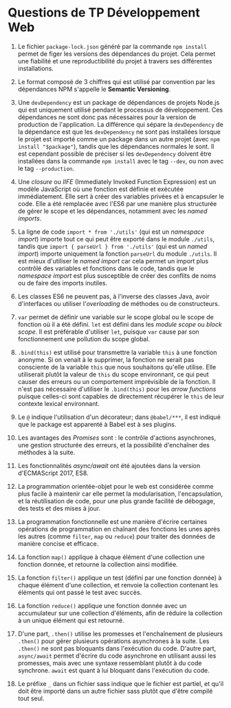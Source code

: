 # Questions de TP Développement Web

1. Le fichier `package-lock.json` généré par la commande `npm install` permet de figer les versions des dépendances du projet. Cela permet une fiabilité et une reproductibilité du projet à travers ses différentes installations.

2. Le format composé de 3 chiffres qui est utilisé par convention par les dépendances NPM s'appelle le **Semantic Versioning**.

3. Une `devDependency` est un package de dépendances de projets Node.js qui est uniquement utilisé pendant le processus de développement. Ces dépendances ne sont donc pas nécessaires pour la version de production de l'application. La différence qui sépare la `devDependency` de la dépendance est que les `devDependency` ne sont pas installées lorsque le projet est importé comme un package dans un autre projet (avec `npm install "$package"`), tandis que les dépendances normales le sont. Il est cependant possible de préciser si les `devDependency` doivent être installées dans la commande `npm install` avec le tag `--dev`, ou non avec le tag `--production`.

4. Une *closure* ou *IIFE* (Immediately Invoked Function Expression) est un modèle JavaScript où une fonction est définie et exécutée immédiatement. Elle sert à créer des variables privées et à encapsuler le code. Elle a été remplacée avec l'ES6 par une manière plus structurée de gérer le scope et les dépendances, notamment avec les *named imports*.

5. La ligne de code `import * from './utils'` (qui est un *namespace import*) importe tout ce qui peut être exporté dans le module `./utils`, tandis que `import { parseUrl } from './utils'`  (qui est un *named import*) importe uniquement la fonction `parseUrl` du module `./utils`. Il est mieux d'utiliser le *named import* car cela permet un import plus contrôlé des variables et fonctions dans le code, tandis que le *namespace import* est plus susceptible de créer des conflits de noms ou de faire des imports inutiles.

6. Les classes ES6 ne peuvent pas, à l'inverse des classes Java, avoir d'interfaces ou utiliser l'*overloading* de méthodes ou de constructeurs.

7. `var` permet de définir une variable sur le scope global ou le scope de fonction où il a été défini. `let` est défini dans les *module scope* ou *block scope*. Il est préférable d'utiliser `let`, puisque `var` cause par son fonctionnement une pollution du scope global.

8. `.bind(this)` est utilisé pour transmettre la variable `this` à une fonction anonyme. Si on venait à le supprimer, la fonction ne serait pas consciente de la variable `this` que nous souhaitons qu'elle utilise. Elle utiliserait plutôt la valeur de `this` du scope environnant, ce qui peut causer des erreurs ou un comportement imprévisible de la fonction. Il n'est pas nécessaire d'utiliser le `.bind(this)` pour les *arrow functions* puisque celles-ci sont capables de directement récupérer le `this` de leur contexte lexical environnant.

9. Le `@` indique l'utilisation d'un décorateur; dans `@babel/***`, il est indiqué que le package est apparenté à Babel est à ses plugins.

10. Les avantages des *Promises* sont : le contrôle d'actions asynchrones, une gestion structurée des erreurs, et la possibilité d'enchaîner des méthodes à la suite.

11. Les fonctionnalités *async/await* ont été ajoutées dans la version d'ECMAScript 2017, ES8.

12. La programmation orientée-objet pour le web est considérée comme plus facile à maintenir car elle permet la modularisation, l'encapsulation, et la réutilisation de code, pour une plus grande facilité de débogage, des tests et des mises à jour.

13. La programmation fonctionnelle est une manière d'écrire certaines opérations de programmation en chaînant des fonctions les unes après les autres (comme `filter`, `map` ou `reduce`) pour traiter des données de manière concise et efficace.

14. La fonction `map()` applique à chaque élément d'une collection une fonction donnée, et retourne la collection ainsi modifiée.

15. La fonction `filter()` applique un test (défini par une fonction donnée) à chaque élément d'une collection, et renvoie la collection contenant les éléments qui ont passé le test avec succès.

16. La fonction `reduce()` applique une fonction donnée avec un accumulateur sur une collection d'éléments, afin de réduire la collection à un unique élément qui est retourné.

17. D'une part, `.then()` utilise les promesses et l'enchaînement de plusieurs `.then()` pour gérer plusieurs opérations asynchrones à la suite. Les `.then()` ne sont pas bloquants dans l'exécution du code. D'autre part, `async/await` permet d'écrire du code asynchrone en utilisant aussi les promesses, mais avec une syntaxe ressemblant plutôt à du code synchrone. `await` est quant à lui bloquant dans l'exécution du code.

18. Le préfixe `_` dans un fichier sass indique que le fichier est partiel, et qu'il doit être importé dans un autre fichier sass plutôt que d'être compilé tout seul.